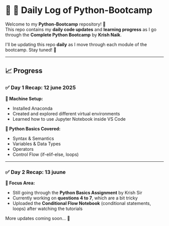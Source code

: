 # 🐍 📅 Daily Log of Python-Bootcamp

Welcome to my **Python-Bootcamp** repository! 👋  
This repo contains my **daily code updates** and **learning progress** as I go through the **Complete Python Bootcamp** by **Krish Naik**.

I'll be updating this repo **daily** as I move through each module of the bootcamp. Stay tuned! 🚀

---

## 📈 Progress

### ✅ Day 1 Recap: 12 june 2025

**🔧 Machine Setup:**
- Installed Anaconda
- Created and explored different virtual environments
- Learned how to use Jupyter Notebook inside VS Code

**🐍 Python Basics Covered:**
- Syntax & Semantics
- Variables & Data Types
- Operators
- Control Flow (if-elif-else, loops)

---
### ✅ Day 2 Recap: 13 juune

**📌 Focus Area:**  
- Still going through the **Python Basics Assignment** by Krish Sir  
- Currently working on **questions 4 to 7**, which are a bit tricky  
- Uploaded the **Conditional Flow Notebook** (conditional statements, loops) after watching the tutorials

  
More updates coming soon... 🔄  
